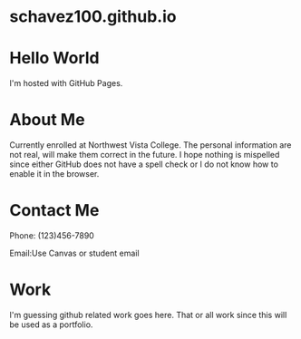 # schavez100.github.io
<!DOCTYPE html>
<html>
    
<body>
<h1>Hello World</h1>
<p>I'm hosted with GitHub Pages.</p>
</body>
    <h1>About Me</h1>
    <p>Currently enrolled at Northwest Vista College.
The personal information are not real, will make them correct in the future. I hope nothing is mispelled since either GitHub does not have a spell check or I do not know how to enable it in the browser.</p>
    <h1>Contact Me</h1>
    <p>Phone: (123)456-7890</p>
    <p>Email:Use Canvas or student email</p>
    <h1>Work</h1>
    <p>I'm guessing github related work goes here. That or all work since this will be used as a portfolio.</p>
    
</html>
